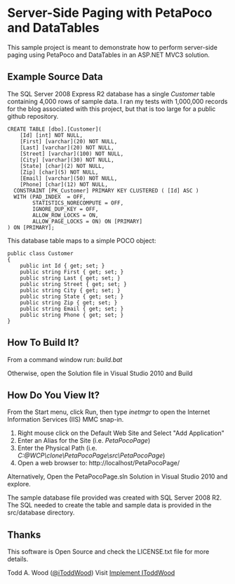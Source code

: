 Server-Side Paging with PetaPoco and DataTables
===============================================

This sample project is meant to demonstrate how to perform server-side paging using PetaPoco and DataTables in an ASP.NET MVC3 solution.

Example Source Data
-------------------
The SQL Server 2008 Express R2 database has a single *Customer* table containing 4,000 rows of sample data. I ran my tests with 1,000,000 records for the blog associated with this project, but that is too large for a public github repository.

    CREATE TABLE [dbo].[Customer](
        [Id] [int] NOT NULL,
        [First] [varchar](20) NOT NULL,
        [Last] [varchar](20) NOT NULL,
        [Street] [varchar](100) NOT NULL,
        [City] [varchar](30) NOT NULL,
        [State] [char](2) NOT NULL,
        [Zip] [char](5) NOT NULL,
        [Email] [varchar](50) NOT NULL,
        [Phone] [char](12) NOT NULL,
      CONSTRAINT [PK_Customer] PRIMARY KEY CLUSTERED ( [Id] ASC )
      WITH (PAD_INDEX  = OFF,
            STATISTICS_NORECOMPUTE = OFF,
            IGNORE_DUP_KEY = OFF,
            ALLOW_ROW_LOCKS = ON,
            ALLOW_PAGE_LOCKS = ON) ON [PRIMARY]
    ) ON [PRIMARY];

This database table maps to a simple POCO object:

    public class Customer
    {
        public int Id { get; set; }
        public string First { get; set; }
        public string Last { get; set; }
        public string Street { get; set; }
        public string City { get; set; }
        public string State { get; set; }
        public string Zip { get; set; }
        public string Email { get; set; }
        public string Phone { get; set; }
    }

How To Build It?
----------------

From a command window run: *build.bat*

Otherwise, open the Solution file in Visual Studio 2010 and Build

How Do You View It?
-------------------

From the Start menu, click Run, then type *inetmgr* to open the Internet Information Services (IIS) MMC snap-in.

1. Right mouse click on the Default Web Site and Select "Add Application"
2. Enter an Alias for the Site (i.e. *PetaPocoPage*)
3. Enter the Physical Path (i.e. *C:\@WCP\clone\PetaPocoPage\src\PetaPocoPage*)
4. Open a web browser to: http://localhost/PetaPocoPage/

Alternatively, Open the PetaPocoPage.sln Solution in Visual Studio 2010 and explore.

The sample database file provided was created with SQL Server 2008 R2. The SQL needed to create the table and sample data is provided in the src/database directory.

Thanks
------
This software is Open Source and check the LICENSE.txt file for more details.

Todd A. Wood
([@iToddWood](https://twitter.com/#!/iToddWood "Follow me on Twitter"))
Visit [Implement IToddWood](http://www.woodcp.com "Wood Consulting Practice, LLC")
